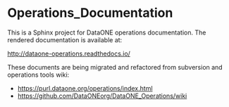 # Operations_Documentation

This is a Sphinx project for DataONE operations documentation. The rendered documentation is available at:

  http://dataone-operations.readthedocs.io/

These documents are being migrated and refactored from subversion and operations tools wiki:

* https://purl.dataone.org/operations/index.html
* https://github.com/DataONEorg/DataONE_Operations/wiki

